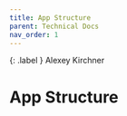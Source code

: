 ```yaml
---
title: App Structure
parent: Technical Docs
nav_order: 1
---
```


{: .label }
Alexey Kirchner

# App Structure

